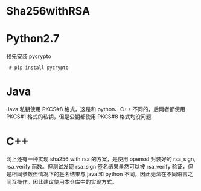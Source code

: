 # Sha256withRSA

# Python2.7

预先安装 pycrypto

```shell
 # pip install pycrypto
```

# Java

Java 私钥使用 PKCS#8 格式，这是和 python、C++ 不同的，后两者都使用 PKCS#1 格式的私钥，但是公钥都使用 PKCS#8 格式均没问题

# C++

网上还有一种实现 sha256 with rsa 的方案，是使用 openssl 封装好的 rsa_sign, rsa_verify 函数。但测试发现 rsa_sign 签名结果虽然可以被 rsa_verify 验证，但是相同参数但情况下的签名结果与 java 和 python 不同，因此无法在不同语言之间互操作。因此建议使用本仓库中的实现方式。
